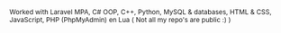 <sub>
Worked with Laravel MPA, C# OOP, C++, Python, MySQL & databases, HTML & CSS, JavaScript, PHP (PhpMyAdmin) en Lua
</sub>

<sub>
( Not all my repo's are public :) ) 
</sub>
